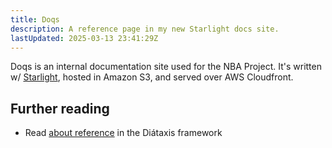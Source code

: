 ```yaml
---
title: Doqs
description: A reference page in my new Starlight docs site.
lastUpdated: 2025-03-13 23:41:29Z
---
```


Doqs is an internal documentation site used for the NBA Project. It's written w/ [Starlight](https://starlight.astro.build/), hosted in Amazon S3, and served over AWS Cloudfront.

## Further reading

- Read [about reference](https://diataxis.fr/reference/) in the Diátaxis framework
